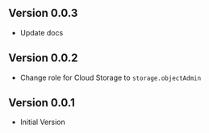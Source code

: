 ## Version 0.0.3

- Update docs

## Version 0.0.2

- Change role for Cloud Storage to `storage.objectAdmin`

## Version 0.0.1

- Initial Version
